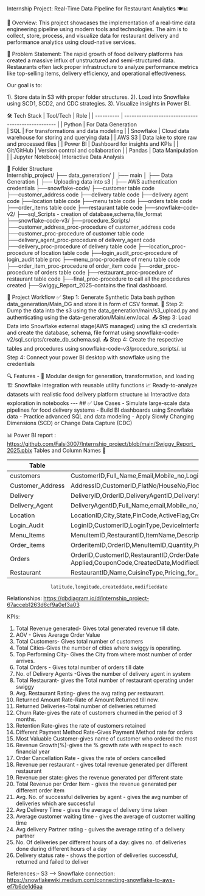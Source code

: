 Internship Project: Real-Time Data Pipeline for Restaurant Analytics 🍽️📊

📌 Overview:
This project showcases the implementation of a real-time data engineering pipeline using modern tools and technologies. The aim is to collect, store, process, and visualize data for restaurant delivery and performance analytics using cloud-native services.

🚀 Problem Statement:
The rapid growth of food delivery platforms has created a massive influx of unstructured and semi-structured data. Restaurants often lack proper infrastructure to analyze performance metrics like top-selling items, delivery efficiency, and operational effectiveness.

Our goal is to:

1). Store data in S3 with proper folder structures.
2). Load into Snowflake using SCD1, SCD2, and CDC strategies.
3). Visualize insights in Power BI.

🛠️ Tech Stack
| Tool/Tech       | Role                                               |
| ----------      | -------------------------------------------------- |
| Python          | For Data Generation     
| SQL             | For transformations and data modeling              |
| Snowflake       | Cloud data warehouse for storing and querying data |
| AWS S3          | Data lake to store raw and processed files         |
| Power BI        | Dashboard for insights and KPIs                    |
| Git/GitHub      | Version control and collaboration                  |
| Pandas          | Data Manipulation                                  |
| Jupyter Notebook| Interactive Data Analysis

 📁 Folder Structure  
 Internship_project/
├── data_generation/ 
│   ├── main
     │   ├── Data Generation 
     │   ├── Uploading data into s3 
     |   ├── AWS authentication credentials 
├──snowflake-code/
   ├──customer table code
   ├──customer_address code 
   ├──delivery table code
   ├──delivery agent code 
   ├──location table code
   ├──menu table code
   ├──orders table code
   ├──order_items table code
   ├──restaurant table code
├──snowflake-code-v2/
   ├──sql_Scripts - creation of database,schema,file_format 
├──snowflake-code-v3/
   ├──procedure_Scripts/
      ├──customer_address_proc-procedure of customer_address code
      ├──customer_proc-procedure of customer table code
      ├──delivery_agent_proc-procedure of delivery_agent code
      ├──delivery_proc-procedure of delivery table code
      ├──location_proc-procedure of location table code
      ├──login_audit_proc-procedure of login_audit table proc
      ├──menu_proc-procedure of menu table code
      ├──order_item_proc-procedure of order_item code
      ├──order_proc-procedure of orders table code
      ├──restaurant_proc-procedure of restaurant table code
      ├──final_proc-procedure to call all the procedures created
├──Swiggy_Report_2025-contains the final dashboard.

 🔄 Project Workflow 
 ✅ Step 1: Generate Synthetic Data bash python data_generation/Main_DG  and store it in form of CSV format.
 🧹 Step 2: Dump the data into the s3 using the data_generation/main/s3_upload.py and authenticating using the data-generation/Main/.env.local.
 📤 Step 3: Load Data into Snowflake external stage(AWS managed) using the s3 credentials and create the database, schema, file format using snowflake-code-v2/sql_scripts/create_db_schema.sql.
 📤 Step 4: Create the respective tables and procedures using snowflake-code-v3/procedure_scripts/.
 📊 Step 4: Connect your power BI desktop with snowflake using the credentials  
 
 🔍 Features -
 🔧 Modular design for generation, transformation, and loading 
 🏗 Snowflake integration with reusable utility functions 
 📈 Ready-to-analyze datasets with realistic food delivery platform structure 
 📊 Interactive data exploration in notebooks --- ## ✅ Use Cases - Simulate large-scale data pipelines for food delivery systems - Build BI dashboards using Snowflake data - Practice advanced SQL and data modeling - Apply Slowly Changing Dimensions (SCD) or Change Data Capture (CDC) 

📊 Power BI report : https://github.com/Falsi3007/Internship_project/blob/main/Swiggy_Report_2025.pbix
Tables and Column Names 🍲

| Table           |     Column Names                                   
| ----------      | -------------------------------------------------- 
| customers       | CustomerID,Full_Name,Email,Mobile_no,LoginByUsing,Gender,DOB,Anniversary,Rating,Preferences,CreatedDate,ModifiedDate     
| Customer_Address| AddressID,CustomerID,FlatNo/HouseNo,Floor,Building,Landmark,Locality,City,State,PinCode,Coordinates,PrimaryFlag,AddressType,CreatedDate,ModifiedDate            
| Delivery        | DeliveryID,OrderID,DeliveryAgentID,DeliveryStatus,EstimatedTime,DeliveredTime,AddressID,DeliveryDate,CreatedDate,ModifiedDate
| Delivery_Agent  | DeliveryAgentID,Full_Name,email,Mobile_no,VehicleType,LocationID,Status,Gender,Rating,CreatedDate,ModifiedDate        
| Location        | LocationID,City,State,PinCode,ActiveFlag,CreatedDate,ModifiedDate                   
| Login_Audit     | LoginID,CustomerID,LoginType,DeviceInterface,MobileDeviceName,WebInterface,LastLogin
| Menu_Items      | MenuItemID,RestaurantID,ItemName,Description,Price,Category,Availability,ItemType,Ratings,CreatedDate,ModifiedDate
| Order_items     | OrderItemID,OrderID,MenuItemID,Quantity,Price,Subtotal,Ratings,CreatedDate,ModifiedDate
| Orders          | OrderID,CustomerID,RestaurantID,OrderDate,TotalAmount,DiscountAmount,DeliveryCharges,FinalAmount,Status,PaymentMethod,IsFirstOrder,Coupon Applied,CouponCode,CreatedDate,ModifiedDate
| Restaurant      | RestaurantID,Name,CuisineType,Pricing_for_2,Restaurant_Phone,OperatingHours,LocationID,ActiveFlag,OpenStatus,Locality,Restaurant_Address,ratings,coupons,
                    latitude,longitude,createddate,modifieddate
Relationships:
https://dbdiagram.io/d/internship_project-67acceb1263d6cf9a0ef3a03


KPIs:
1) Total Revenue generated- Gives total generated revenue till date.
2) AOV - Gives Average Order Value
3) Total Customers- Gives total number of customers
4) Total Cities-Gives the number of cities where swiggy is operating.
5) Top Performing City- Gives the City from where most number of order arrives.
6) Total Orders - Gives total number of orders till date
7) No. of Delivery Agents -Gives the number of delivery agent in system
8) Total Restaurant- gives the Total number of restaurant operating under swiggy
9) Avg. Restaurant Rating- gives the avg rating per restaurant.
10) Returned Amount Rate-Rate of Amount Returned till now.
11) Returned Deliveries-Total number of deliveries returned
12) Churn Rate-gives the rate of customers churned in the period of 3 months.
13) Retention Rate-gives the rate of customers retained
14) Different Payment Method Rate-Gives Payment Method rate for orders
15) Most Valuable Customer-gives name of customer who ordered the most
16) Revenue Growth(%)-gives the % growth rate with respect to each financial year
17) Order Cancellation Rate - gives the rate of orders cancelled
18) Revenue per restaurant - gives total revenue generated per different restaurant
19) Revenue per state: gives the revenue generated per different state
20) Total Revenue per Order Item - gives the revenue generated per different order item
21) Avg. No. of successful deliveries by agent - gives the avg number of deliveries which are successful
22) Avg Delivery Time - gives the average of delivery time taken
23) Average customer waiting time - gives the average of customer waiting time
24) Avg delivery Partner rating - guives the average rating of a delivery partner
25) No. Of deliveries per different hours of a day: gives no. of deliveries done during different hours of a day
26) Delivery status rate - shows the portion of deliveries successful, returned and failed to deliver

    

References:-
S3 --> Snowflake connection: https://snowflakewiki.medium.com/connecting-snowflake-to-aws-ef7b6de1d6aa

   
   


